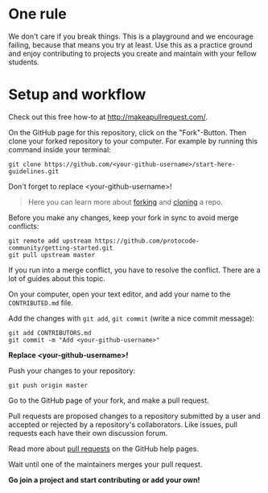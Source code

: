 # One rule
We don't care if you break things. This is a playground and we encourage failing, because that means you try at least. Use this as a practice ground and enjoy contributing to projects you create and maintain with your fellow students. 

# Setup and workflow
Check out this free how-to at http://makeapullrequest.com/.

On the GitHub page for this repository, click on the "Fork"-Button. Then clone your forked repository to your computer. For example by running this command inside your terminal:

```
git clone https://github.com/<your-github-username>/start-here-guidelines.git
```
Don't forget to replace \<your-github-username\>!

> Here you can learn more about [forking](https://help.github.com/en/github/getting-started-with-github/fork-a-repo) and [cloning](https://docs.github.com/en/github/creating-cloning-and-archiving-repositories/cloning-a-repository) a repo.

Before you make any changes, keep your fork in sync to avoid merge conflicts:

```
git remote add upstream https://github.com/protocode-community/getting-started.git
git pull upstream master
```

If you run into a merge conflict, you have to resolve the conflict. There are a lot of guides about this topic.

On your computer, open your text editor, and add your name to the `CONTRIBUTED.md` file.

Add the changes with `git add`, `git commit` (write a nice commit message):

```
git add CONTRIBUTORS.md
git commit -m "Add <your-github-username>"
```
**Replace \<your-github-username\>!**

Push your changes to your repository:

```
git push origin master
```

Go to the GitHub page of your fork, and make a pull request.

Pull requests are proposed changes to a repository submitted by a user and accepted or rejected by a repository's collaborators. Like issues, pull requests each have their own discussion forum.

Read more about [pull requests](https://docs.github.com/en/github/collaborating-with-pull-requests/proposing-changes-to-your-work-with-pull-requests/about-pull-requests#about-pull-requests) on the GitHub help pages.

Wait until one of the maintainers merges your pull request.

**Go join a project and start contributing or add your own!**

